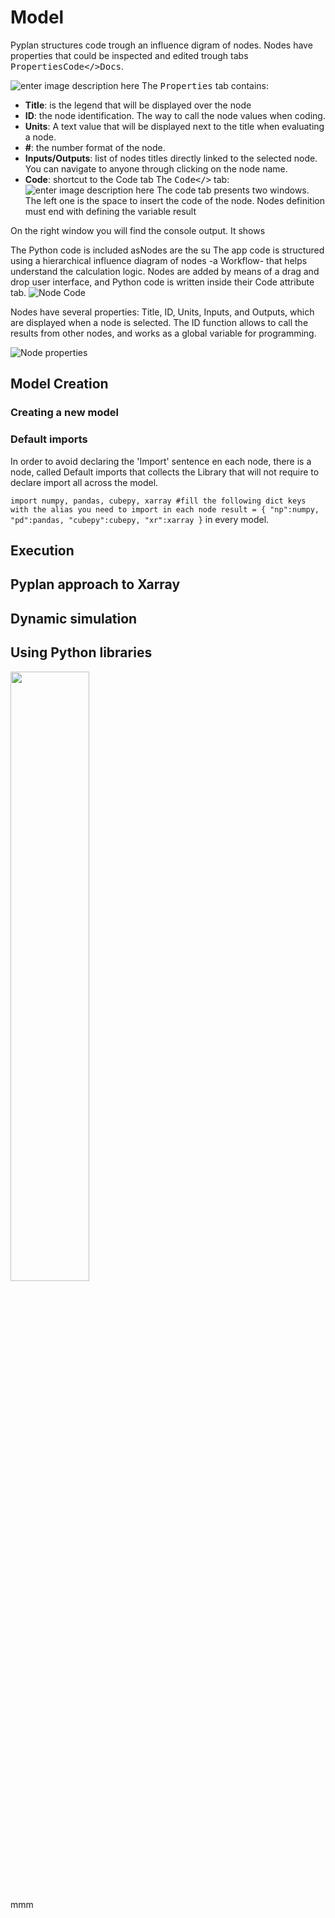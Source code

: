 # Model

Pyplan structures code trough an influence digram of nodes. Nodes have properties that could be inspected and edited trough tabs <kbd>Properties</kbd><kbd>Code</></kbd><kbd>Docs</kbd>.

![enter image description here](http://img.pyplan.org/model-node-prop1.png)
The <kbd>Properties</kbd> tab contains:
 - **Title**: is the legend that will be displayed over the node
 - **ID**: the node identification. The way to call the node values when coding.
 - **Units**: A text value that will be displayed next to the title when evaluating a node.
 - **#**: the number format of the node.
 - **Inputs/Outputs**: list of nodes titles directly linked to the selected node. You can navigate to anyone through clicking on the node name.
 - **Code**: shortcut to the Code tab
The <kbd>Code</></kbd> tab:
![enter image description here](http://img.pyplan.org/model-code-tab.png)
The code tab presents two windows. The left one is the space to insert the code of the node.
Nodes definition must end with defining the variable result

On the right window you will find the console output. It shows 



The Python code is included asNodes are the su
The app code is structured using a hierarchical influence diagram of nodes -a Workflow- that helps understand the calculation logic. Nodes are added by means of a drag and drop user interface, and Python code is written inside their Code attribute tab. 
![Node Code](http://img.pyplan.org/index_node_code.png)

Nodes have several properties: Title, ID, Units, Inputs, and Outputs, which are displayed when a node is selected. The ID function allows to call the results from other nodes, and works as a global variable for programming.

![Node properties](http://img.pyplan.org/index_node_properties1.png)


## Model Creation
### Creating a new model
### Default imports
In order to avoid declaring the 'Import' sentence en each node, there is a node, called Default imports that collects the Library that will not require to declare import all across the model.

`import numpy, pandas, cubepy, xarray
#fill the following dict keys with the alias you need to import in each node
result = {
    "np":numpy,
    "pd":pandas,
    "cubepy":cubepy,
    "xr":xarray
}` in every model.


## Execution
## Pyplan approach to Xarray
## Dynamic simulation
## Using Python libraries


<img src="image.jpg" width="50%" height="50%" />
<i class="icon-file"></i>
<i class="fa fa-folder-open"></i>

mmm
<!--stackedit_data:
eyJoaXN0b3J5IjpbMTA4MzExNjg0MywtMzUyNzI3ODI3LC03ND
UyNjExNzksMzc0ODYzMDc5LDc1OTI5Mjc4OCwxNTgxNjkxMDI3
LC0yMDgwMzA0Nzk3LC00MTcwOTYzNywtMTgzNjA1MzUxOSw1MT
E4OTU1ODAsNjMwMjQxODQ0LC0xNDA2ODg1NDIyLC00MDkyNjM2
MjEsLTE0NDYzNzE4OTddfQ==
-->